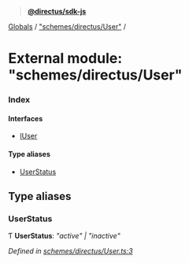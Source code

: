 > **[@directus/sdk-js](../README.md)**

[Globals](../README.md) / ["schemes/directus/User"](_schemes_directus_user_.md) /

# External module: "schemes/directus/User"

### Index

#### Interfaces

* [IUser](../interfaces/_schemes_directus_user_.iuser.md)

#### Type aliases

* [UserStatus](_schemes_directus_user_.md#userstatus)

## Type aliases

###  UserStatus

Ƭ **UserStatus**: *"active" | "inactive"*

*Defined in [schemes/directus/User.ts:3](https://github.com/janbiasi/sdk-js/blob/75383ea/src/schemes/directus/User.ts#L3)*